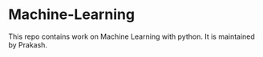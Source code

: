 # Machine-Learning
This repo contains work on Machine Learning with python. It is maintained by Prakash.
